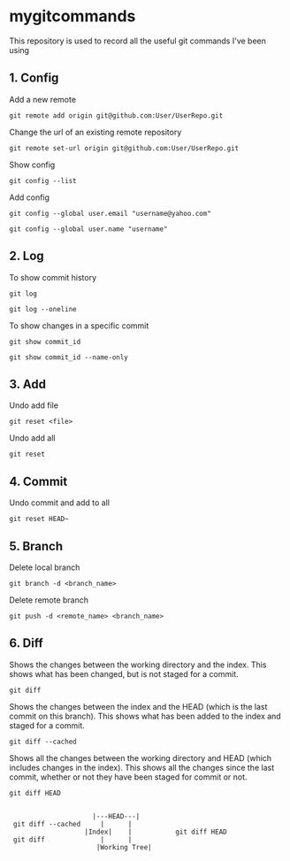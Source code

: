 # mygitcommands
This repository is used to record all the useful git commands I've been using 

## 1. Config 

Add a new remote

`git remote add origin git@github.com:User/UserRepo.git`

Change the url of an existing remote repository

`git remote set-url origin git@github.com:User/UserRepo.git`

Show config

`git config --list`

Add config

`git config --global user.email "username@yahoo.com"`

`git config --global user.name "username"`

## 2. Log

To show commit history 

`git log`

`git log --oneline`

To show changes in a specific commit

`git show commit_id`

`git show commit_id --name-only`

## 3. Add

Undo add file

`git reset <file>`

Undo add all

`git reset`

## 4. Commit 

Undo commit and add to all

`git reset HEAD~`

## 5. Branch

Delete local branch

`git branch -d <branch_name>`

Delete remote branch

`git push -d <remote_name> <branch_name>`

## 6. Diff

Shows the changes between the working directory and the index. This shows what has been changed, but is not staged for a commit.

`git diff`

Shows the changes between the index and the HEAD (which is the last commit on this branch). This shows what has been added to the index and staged for a commit.

`git diff --cached`

Shows all the changes between the working directory and HEAD (which includes changes in the index). This shows all the changes since the last commit, whether or not they have been staged for commit or not.

`git diff HEAD`

```

                     |---HEAD---|
 git diff --cached     |      |
                   |Index|    |           git diff HEAD
 git diff              |      |    
                      |Working Tree|
                      
```
                             
     
          
          
   


